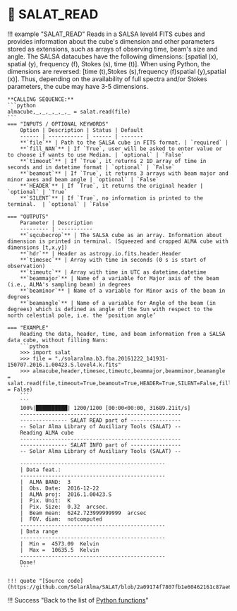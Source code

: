 # :low_brightness: SALAT_READ

!!! example "SALAT_READ"
	Reads in a SALSA level4 FITS cubes and provides information about the cube's dimension and other parameters stored as extensions,
	such as arrays of observing time, beam's size and angle.
	The SALSA datacubes have the following dimensions: [spatial (x), spatial (y), frequency (f), Stokes (s), time (t)].
	When using Python, the dimensions are reversed: [time (t),Stokes (s),frequency (f)spatial (y),spatial (x)].
	Thus, depending on the availability of full spectra and/or Stokes parameters, the cube may have 3-5 dimensions.
	
	**CALLING SEQUENCE:**
	```python
	almacube,_,_,_,_,_,_ = salat.read(file)
	```
	=== "INPUTS / OPTIONAL KEYWORDS"
		Option | Description | Status | Default
		------ | ----------- | ------ | -------
		**`file`** | Path to the SALSA cube in FITS format. | `required` | 
		**`fill_NAN`** | If `True`, user will be asked to enter value or to choose if wants to use Median. | `optional` | `False`
		**`timeout`** | If `True`, it returns 2 1D array of time in seconds and in datetime format | `optional` | `False`
		**`beamout`** | If `True`, it returns 3 arrays with beam major and minor axes and beam angle | `optional` | `False`
		**`HEADER`** | If `True`, it returns the original header | `optional` | `True`
		**`SILENT`** | If `True`, no information is printed to the terminal.  | `optional` | `False`
	
	=== "OUTPUTS"
		Parameter | Description
		--------- | -----------
		**`sqcubecrop`** | The SALSA cube as an array. Information about dimension is printed in terminal. (Squeezed and cropped ALMA cube with dimensions [t,x,y])
		**`hdr`** | Header as astropy.io.fits.header.Header
		**`timesec`** | Array with time in seconds (0 s is start of observation)
		**`timeutc`** | Array with time in UTC as datetime.datetime
		**`beammajor`** | Name of a variable for Major axis of the beam (i.e., ALMA's sampling beam) in degrees 
		**`beaminor`** | Name of a variable for Minor axis of the beam in degrees
		**`beamangle`** | Name of a variable for Angle of the beam (in degrees) which is defined as angle of the Sun with respect to the north celestial pole, i.e. the ‘position angle’
		
	=== "EXAMPLE"
		Reading the data, header, time, and beam information from a SALSA data cube, without filling Nans:
		```python
		>>> import salat
		>>> file = "./solaralma.b3.fba.20161222_141931-150707.2016.1.00423.S.level4.k.fits"
		>>> almacube,header,timesec,timeutc,beammajor,beamminor,beamangle = salat.read(file,timeout=True,beamout=True,HEADER=True,SILENT=False,fillNan = False)
		```		
		```
		100%|██████████| 1200/1200 [00:00<00:00, 31689.21it/s]
		---------------------------------------------------
		--------------- SALAT READ part of ----------------
		-- Solar Alma Library of Auxiliary Tools (SALAT) --
		Reading ALMA cube
		---------------------------------------------------
		--------------- SALAT INFO part of ----------------
		-- Solar Alma Library of Auxiliary Tools (SALAT) --
		
		----------------------------------------------
		| Data feat.: 
		----------------------------------------------
		|  ALMA BAND:  3
		|  Obs. Date:  2016-12-22
		|  ALMA proj:  2016.1.00423.S
		|  Pix. Unit:  K
		|  Pix. Size:  0.32  arcsec.
		|  Beam mean:  6242.723999999999  arcsec
		|  FOV. diam:  notcomputed
		----------------------------------------------
		| Data range 
		----------------------------------------------
		|  Min =  4573.09  Kelvin
		|  Max =  10635.5  Kelvin
		----------------------------------------------
		Done!
		```
	
	!!! quote "[Source code](https://github.com/SolarAlma/SALAT/blob/2a09174f7807fb1e60462161c87ae65425180b31/Python/salat.py#L18)"

!!! Success "Back to the list of [Python functions](../python.md)"